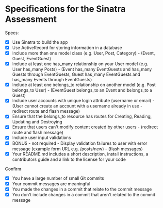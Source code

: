 # Specifications for the Sinatra Assessment

Specs:
- [x] Use Sinatra to build the app
- [x] Use ActiveRecord for storing information in a database
- [x] Include more than one model class (e.g. User, Post, Category) - (Event, Guest, EventGuest)
- [x] Include at least one has_many relationship on your User model (e.g. User has_many Posts) - (Event has_many EventGuests and has_many Guests through EventGuests, Guest has_many EventGuests and has_many Events through EventGuests)
- [x] Include at least one belongs_to relationship on another model (e.g. Post belongs_to User) - (EventGuest belongs_to an Event and belongs_to a Guest)
- [x] Include user accounts with unique login attribute (username or email) - (User cannot create an account with a username already in use - redirect route and flash message)
- [x] Ensure that the belongs_to resource has routes for Creating, Reading, Updating and Destroying
- [x] Ensure that users can't modify content created by other users - (redirect route and flash message)
- [x] Include user input validations
- [x] BONUS - not required - Display validation failures to user with error message (example form URL e.g. /posts/new) - (flash messages)
- [x] Your README.md includes a short description, install instructions, a contributors guide and a link to the license for your code

Confirm
- [x] You have a large number of small Git commits
- [x] Your commit messages are meaningful
- [x] You made the changes in a commit that relate to the commit message
- [x] You don't include changes in a commit that aren't related to the commit message
